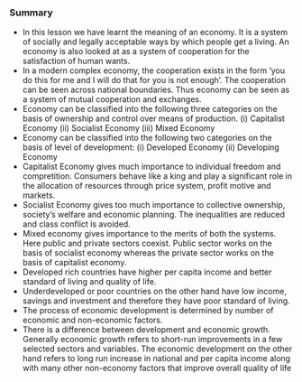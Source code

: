 ### Summary
* In this lesson we have learnt the meaning of an economy. It is a system of socially and legally acceptable ways by which people get a living. An economy is also looked at as a system of cooperation for the satisfaction of human wants.
* In a modern complex economy, the cooperation exists in the form ‘you do this for me and I will do that for you is not enough’. The cooperation can be seen across
national boundaries. Thus economy can be seen as a system of mutual cooperation and exchanges.
* Economy can be classified into the following three categories on the basis of ownership and control over means of production. (i) Capitalist Economy (ii) Socialist Economy (iii) Mixed Economy
* Economy can be classified into the following two categories on the basis of level of development: (i) Developed Economy (ii) Developing Economy
* Capitalist Economy gives much importance to individual freedom and compretition. Consumers behave like a king and play a significant role in the allocation of
resources through price system, profit motive and markets.
* Socialist Economy gives too much importance to collective ownership, society’s welfare and economic planning. The inequalities are reduced and class conflict is avoided.
* Mixed economy gives importance to the merits of both the systems. Here public and private sectors coexist. Public sector works on the basis of socialist economy
whereas the private sector works on the basis of capitalist economy.
* Developed rich countries have higher per capita income and better standard of living and quality of life.
* Underdeveloped or poor countries on the other hand have low income, savings and investment and therefore they have poor standard of living.
* The process of economic development is determined by number of economic and non-economic factors.
* There is a difference between development and economic growth. Generally economic growth refers to short-run improvements in a few selected sectors and variables. The economic development on the other hand refers to long run increase in national and per capita income along with many other non-economy factors that improve overall quality of life
